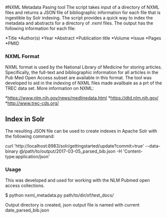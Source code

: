 #NXML Metadata Pasing tool
The script takes input of a directory of NXML files and returns a JSON file of bibliographic information for each file that is ingestible by Solr indexing.  The script provides a quick way to index the metadata and abstracts for a directory of .nxml files.  The output has the following information for each file:

*Title
*Author(s)
*Year
*Abstract
*Publication title
*Volume
*Issue
*Pages
*PMID

### NXML Format
NXML format is used by the National Library of Medicine for storing articles.  Specifically, the full-text and bibliographic information for all articles in the Pub Med Open Access subset are available in this format.  The tool was developed to aid in the indexing of NXML files made availbale as a prt of the TREC data set.  More information on NXML:

*https://www.nlm.nih.gov/news/medlinedata.html
*https://dtd.nlm.nih.gov/
*http://www.trec-cds.org/

## Index in Solr
The resulting JSON file can be used to create indexes in Apache Solr with the following command:

curl 'http://localhost:8983/solr/gettingstarted/update?commit=true' --data-binary @/path/to/output/2017-03-05_parsed_bib.json -H 'Content-type:application/json'



### Usage
This was developed and used for working with the NLM Pubmed open access collections.

$ python nxml_metadata.py path/to/dir/of/test_docs/

Output directory is created, json output file is named with current date_parsed_bib.json
